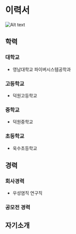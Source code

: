 # 이력서
![Alt text](/path/to/https://kprofiles.com/wp-content/uploads/2016/05/twice-feature.jpg)
 

## 학력
### 대학교
  - 영남대학교 파이버시스템공학과
  
### 고등학교
  - 덕원고등학교
  
### 중학교
  - 덕원중학교
  
### 초등학교
  - 욱수초등학교

## 경력
### 회사경력
  - 우성염직 연구직
### 공모전 경력

## 자기소개
